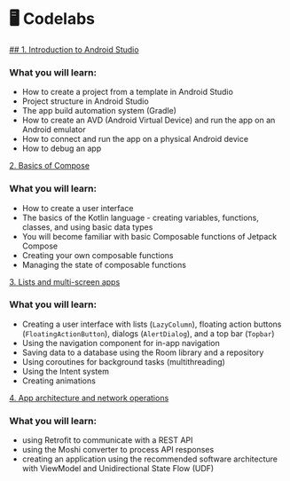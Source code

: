 # 🖥️ Codelabs

 [## 1. Introduction to Android Studio](https://marcin.rodziewicz.pracownik.put.poznan.pl/codelabs/en/lab1_android_studio/1szWAXuY4yeEZHvKLN3HPNQfmVztOWqvLAt_SMdB0PFU)
###  What you will learn:
* How to create a project from a template in Android Studio
* Project structure in Android Studio
* The app build automation system (Gradle)
* How to create an AVD (Android Virtual Device) and run the app on an Android emulator
* How to connect and run the app on a physical Android device
* How to debug an app
 
 [2. Basics of Compose](https://marcin.rodziewicz.pracownik.put.poznan.pl/codelabs/en/lab2_compose/1svaUDoN-YDONRn0crlOcPBx_kXp8RZKks00jorvxzFk)
###  What you will learn:
* How to create a user interface
* The basics of the Kotlin language - creating variables, functions, classes, and using basic data types
* You will become familiar with basic Composable functions of Jetpack Compose
* Creating your own composable functions
* Managing the state of composable functions
 
 [3. Lists and multi-screen apps](https://marcin.rodziewicz.pracownik.put.poznan.pl/codelabs/en/lab3_todo/1CvbxzIqyWnMpE4EEbgX74N07AKFlQaHkr-cd033rlXw/)
 ###  What you will learn:
* Creating a user interface with lists (`LazyColumn`), floating action buttons (`FloatingActionButton`), dialogs (`AlertDialog`), and a top bar (`Topbar`)
* Using the navigation component for in-app navigation
* Saving data to a database using the Room library and a repository
* Using coroutines for background tasks (multithreading)
* Using the Intent system
* Creating animations
  
 [4. App architecture and network operations](https://marcin.rodziewicz.pracownik.put.poznan.pl/codelabs/en/lab4_jokeApp/1BDB38sR9axVXsPWM5iVVuuoDs0CBVhqCLETFy1-0Jd8)
###  What you will learn:
* using Retrofit to communicate with a REST API
* using the Moshi converter to process API responses
* creating an application using the recommended software architecture with ViewModel and Unidirectional State Flow (UDF)